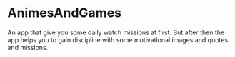 # AnimesAndGames
 An app that give you some daily watch missions at first. But after then the app helps you to gain discipline with some motivational images and quotes and missions.
